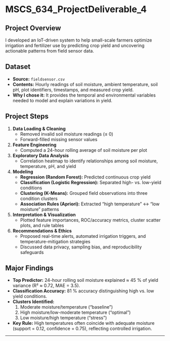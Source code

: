 # MSCS_634_ProjectDeliverable_4

## Project Overview  
I developed an IoT-driven system to help small-scale farmers optimize irrigation and fertilizer use by predicting crop yield and uncovering actionable patterns from field sensor data.

## Dataset  
- **Source:** `fieldsensor.csv`  
- **Contents:** Hourly readings of soil moisture, ambient temperature, soil pH, plot identifiers, timestamps, and measured crop yield.  
- **Why I chose it:** It provides the temporal and environmental variables needed to model and explain variations in yield.

## Project Steps  
1. **Data Loading & Cleaning**  
   - Removed invalid soil moisture readings (≤ 0)  
   - Forward-filled missing sensor values  
2. **Feature Engineering**  
   - Computed a 24-hour rolling average of soil moisture per plot  
3. **Exploratory Data Analysis**  
   - Correlation heatmap to identify relationships among soil moisture, temperature, pH, and yield  
4. **Modeling**  
   - **Regression (Random Forest):** Predicted continuous crop yield  
   - **Classification (Logistic Regression):** Separated high- vs. low-yield conditions  
   - **Clustering (K-Means):** Grouped field observations into three condition clusters  
   - **Association Rules (Apriori):** Extracted “high temperature” ↔ “low moisture” patterns  
5. **Interpretation & Visualization**  
   - Plotted feature importances, ROC/accuracy metrics, cluster scatter plots, and rule tables  
6. **Recommendations & Ethics**  
   - Proposed real-time alerts, automated irrigation triggers, and temperature-mitigation strategies  
   - Discussed data privacy, sampling bias, and reproducibility safeguards

## Major Findings  
- **Top Predictor:** 24-hour rolling soil moisture explained ≈ 45 % of yield variance (R² ≈ 0.72, MAE = 3.5).  
- **Classification Accuracy:** 81 % accuracy distinguishing high vs. low yield conditions.  
- **Clusters Identified:**  
  1. Moderate moisture/temperature (“baseline”)  
  2. High moisture/low-moderate temperature (“optimal”)  
  3. Low moisture/high temperature (“stress”)  
- **Key Rule:** High temperatures often coincide with adequate moisture (support = 0.12, confidence = 0.75), reflecting controlled irrigation.

---

